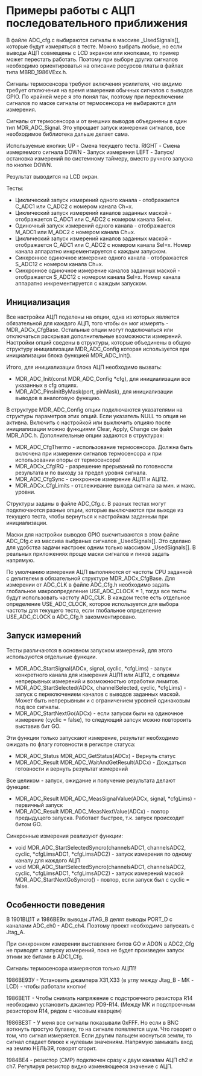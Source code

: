 # Примеры работы с АЦП последовательного приближения

В файле ADC_cfg.c выбираются сигналы в массиве _UsedSignals[], которые будут измеряться в тесте. Можно выбрать любые, но если выводы АЦП совмещены с LCD экраном или кнопками, то пример может перестать работать. Поэтому при выборе других сигналов необходимо ориентироватья на описание ресурсов платы в файлах типа MBRD_1986VExx.h.

Сигналы термосенсора требуют включения усилителя, что видимо требует отключения на время измерения обычных сигналов с выводов GPIO. По крайней мере я это понял так, поэтому при переключении сигналов по маске сигналы от термосенсора не выбираются для измерения.

Сигналы от термосенсора и от внешних выводов объединены в один тип MDR_ADC_Signal. Это упрощает запуск измерения сигналов, все необходимое библиотека дальше делает сама.

Используемые кнопки:
  UP - Смена текущего теста. 
  RIGHT - Смена измеряемого сигнала
  DOWN - Запуск измерения
  LEFT - Запуск/остановка измерений по системному таймеру, вместо ручного запуска по кнопке DOWN.

Результат выводится на LCD экран.

Тесты:
  - Циклический запуск измерений одного канала - отображается C_ADC1 или C_ADC2 с номером канала Ch=x.
  - Циклический запуск измерений каналов заданных маской - отображается C_ADC1 или C_ADC2 с номером канала Sel=x.
  - Одиночный запуск измерений одного канала - отображается М_ADC1 или М_ADC2 с номером канала Ch=x.
  - Циклический запуск измерений каналов заданных маской - отображается C_ADC1 или C_ADC2 с номером канала Sel=x. Номер канала аппаратно инкрементируется с каждым запуском.
  - Синхронное одиночное измерение одного канала - отображается S_ADC12 с номером канала Ch=x.
  - Синхронное одиночное измерение каналов заданных маской - отображается S_ADC12 с номером канала Sel=x. Номер канала аппаратно инкрементируется с каждым запуском.


## Инициализация

Все настройки АЦП поделены на опции, одна из которых является обязательной для каждого АЦП, того чтобы он мог измерять - MDR_ADCx_CfgBase. Остальные опции могут подключаться или отключаться раскрывая дополнительные возможности измерений. Настройки опций сведены в структуры, которые объединены в общую структуру инициализации MDR_ADC_Config которая используется при инициализации блока функцией MDR_ADC_Init().

Итого, для инициализации блока АЦП необходимо вызвать:
  - MDR_ADC_Init(const MDR_ADC_Config *cfg), для инициализации все указанных в cfg опциях.
  - MDR_ADC_PinsInitByMask(port, pinMask), для инициализации выводов в аналоговую функцию.

В структуре MDR_ADC_Config опции подключаются указателями на структуры параметров этих опций. Если указатель NULL то опция не активна. Включить с настройкой или выключить опцияю после инициализации можно функциями Clear, Apply, Change см файл MDR_ADC.h.
Дополнительные опции задаются в структурах:
  - MDR_ADC_CfgThermo - использование термосенсора. Должна быть включена при измерении сигналов термосенсора и при использовании опоры от термосенсора!
  - MDR_ADCx_CfgIRQ - разрешение прерываний по готовности результата и по выходу за предел уровня сигнала.
  - MDR_ADC_CfgSync - синхронное измерение АЦП1 и АЦП2.
   - MDR_ADCx_CfgLimits - отслеживание выхода сигнала за мин. и макс. уровни.

Структуры заданы в файле ADC_Cfg.с. В разных тестах могут подключаются разные опции, которые выключаются при выходе из текущего теста, чтобы вернуться к настройкам заданным при инициализации.

Маски для настройки выводов GPIO высчитываются в этом файле ADC_Cfg.с из массива выбраных сигналов _UsedSignals[]. Это сделано для удобства задачи настроек одним только массивом _UsedSignals[]. В реальных приложениях проще маски сигналов и пинов задать напрямую.

По умолчанию измерения АЦП выполняются от частоты CPU заданной с делителем в обязательной структуре MDR_ADCx_CfgBase. Для измерении от ADC_CLK в файле ADC_Cfg.h необходимо задать глобальное макроопределение USE_ADC_CLOCK = 1, тогда все тесты будут использовать частоту ADC_CLK. В каждом тесте есть отдельное определение USE_ADC_CLOCK, которое используется для выбора частоты для текущего теста, если глобальное определение USE_ADC_CLOCK в ADC_Cfg.h закомментировано.


## Запуск измерений

Тесты различаются в основном запуском измерений, для этого используются отдельные функции.

  - MDR_ADC_StartSignal(ADCx, signal, cyclic, *cfgLims) - запуск конкретного канала для измерения АЦП1 или АЦП2, с опциями непрерывных измерений и возможностью отработки лимитов.
  - MDR_ADC_StartSelected(ADCx, channelSelected, cyclic, *cfgLims) - запуск с переключением каналов с выводов заданных маской. Может быть непрерывным и с ограничением уровней одинаковым под все сигналы.
  - MDR_ADC_StartNextGo(ADCx) - если запуски были на одиночное измерение (cyclic = false), то следующий запсук можно повтороить выставив бит GO.

Эти функции только запускают измерение, результат необходимо ожидать по флагу готовности в регистре статуса:
  - MDR_ADC_Status MDR_ADC_GetStatus(ADCx) - Вернуть статус
  - MDR_ADC_Result MDR_ADC_WaitAndGetResult(ADCx) - Дождаться готовности и вернуть результат измерений

Все целиком - запуск, ожидание и получение результата делают функции:
  - MDR_ADC_Result MDR_ADC_MeasSignalValue(ADCx, signal, *cfgLims) - первичный запуск
  - MDR_ADC_Result MDR_ADC_MeasNextValue(ADCx) - повтор предыдущего запуска. Работает быстрее, т.к. запуск происходит битом GO.

Синхронные измерения реализуют функции:
  - void MDR_ADC_StartSelectedSyncro(channelsADC1, channelsADC2, cyclic, *cfgLimsADC1, *cfgLimsADC2) - запуск измерения по одному каналу для каждого АЦП
  - void MDR_ADC_StartSelectedSyncro(channelsADC1, channelsADC2, cyclic, *cfgLimsADC1, *cfgLimsADC2) - запуск измерений маской
MDR_ADC_StartNextGoSyncro() - повтор, если запуск был с cyclic = false.


## Особенности поведения

В 1901ВЦ1Т и 1986ВЕ9х выводы JTAG_B делят выводы PORT_D с каналами ADC_ch0 - ADC_ch4. Поэтому проект необходимо запускать с Jtag_A.

При синхронном измерении выставление битов GO и ADON в ADC2_Cfg не приводят к запуску измерений, пока не будет произведен запуск этими же битами в ADC1_Cfg.

Сигналы термосенсора измеряются только АЦП1!

1986ВЕ93У - Установить джампера Х31,Х33 (в углу между Jtag_B - МК - LCD) - чтобы работали кнопки!

1986ВЕ1Т - Чтобы снимать напряжение с подстроечного резистора R14 необходимо установить джампер PD9-R14. (Между МК и подстроечным резистором R14, рядом с часовым кварцем)

1986ВЕ3Т - У меня все сигналы показывали 0xFFF. Но если в BNC воткнуть простую булавку, то на сигнале появляется шум. Что говорит о том, что сигнал измеряется. Если другим пальцем коснуться земли, то сигнал спадает ближе к нулевым значениям. Напрямую замыкать вход на землю НЕЛЬЗЯ, говорят сгорит.

1984ВЕ4 - резистор (CMP) подключен сразу к двум каналам АЦП ch2 и ch7. Регулируя резистор видно изменяющееся значение с АЦП.
